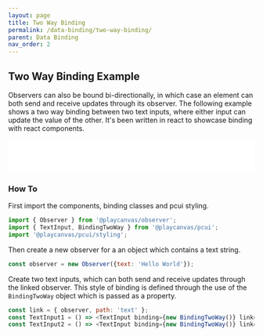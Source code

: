 ```yaml
---
layout: page
title: Two Way Binding
permalink: /data-binding/two-way-binding/
parent: Data Binding
nav_order: 2
---
```


## Two Way Binding Example

Observers can also be bound bi-directionally, in which case an element can both send and receive updates through its observer. The following example shows a two way binding between two text inputs, where either input can update the value of the other. It's been written in react to showcase binding with react components.

<div class="highlighter-rouge example-background">
    <iframe src="../../storybook/iframe?id=examples-bindingtwoway--main&viewMode=story" style="width: 100%; border: none; height: 68px;"></iframe>
</div>

### How To

First import the components, binding classes and pcui styling.

```javascript
import { Observer } from '@playcanvas/observer';
import { TextInput, BindingTwoWay } from '@playcanvas/pcui';
import '@playcanvas/pcui/styling';
```

Then create a new observer for a an object which contains a text string.

```javascript
const observer = new Observer({text: 'Hello World'});
```

Create two text inputs, which can both send and receive updates through the linked observer. This style of binding is defined through the use of the `BindingTwoWay` object which is passed as a property.

```javascript
const link = { observer, path: 'text' };
const TextInput1 = () => <TextInput binding={new BindingTwoWay()} link={link} />
const TextInput2 = () => <TextInput binding={new BindingTwoWay()} link={link} />
```
